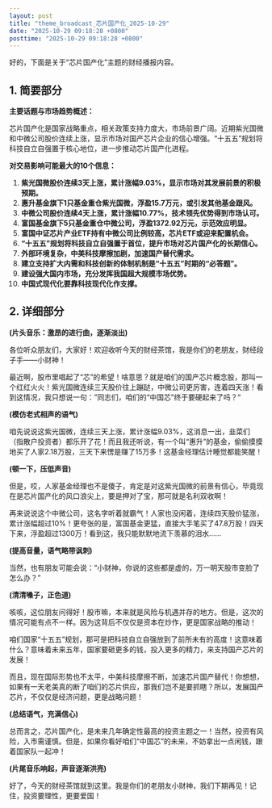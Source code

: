 ```yaml
---
layout: post
title: "theme_broadcast_芯片国产化_2025-10-29"
date: "2025-10-29 09:18:28 +0800"
posttime: "2025-10-29 09:18:28 +0800"
---
```


好的，下面是关于“芯片国产化”主题的财经播报内容。

## 1. 简要部分

**主要话题与市场趋势概述：**

芯片国产化是国家战略重点，相关政策支持力度大，市场前景广阔。近期紫光国微和中微公司股价连续上涨，显示市场对国产芯片企业的信心增强。“十五五”规划将科技自立自强置于核心地位，进一步推动芯片国产化进程。

**对交易影响可能最大的10个信息：**

1.  **紫光国微股价连续3天上涨，累计涨幅9.03%，显示市场对其发展前景的积极预期。**
2.  **惠升基金旗下1只基金重仓紫光国微，浮盈15.7万元，或引发其他基金跟风。**
3.  **中微公司股价连续4天上涨，累计涨幅10.77%，技术领先优势得到市场认可。**
4.  **富国基金旗下5只基金重仓中微公司，浮盈1372.92万元，示范效应明显。**
5.  **富国中证芯片产业ETF持有中微公司比例较高，芯片ETF或迎来配置机会。**
6.  **“十五五”规划将科技自立自强置于首位，提升市场对芯片国产化的长期信心。**
7.  **外部环境复杂，中美科技摩擦加剧，加速国产替代需求。**
8.  **建立支持扩大内需和科技创新的体制机制是“十五五”时期的“必答题”。**
9.  **建设强大国内市场，充分发挥我国超大规模市场优势。**
10. **中国式现代化要靠科技现代化作支撑。**

## 2. 详细部分

**(片头音乐：激昂的进行曲，逐渐淡出)**

各位听众朋友们，大家好！欢迎收听今天的财经茶馆，我是你们的老朋友，财经段子手——小财神！

最近啊，股市里唱起了“芯”的希望！啥意思？就是咱们的国产芯片概念股，那叫一个红红火火！紫光国微连续三天股价往上蹦跶，中微公司更厉害，连着四天涨！看到这情况，我只想说一句：”同志们，咱们的“中国芯”终于要硬起来了吗？“

**(模仿老式相声的语气)**

咱先说说这紫光国微，连续三天上涨，累计涨幅9.03%，这消息一出，韭菜们（指散户投资者）都乐开了花！而且我还听说，有一个叫“惠升”的基金，偷偷摸摸地买了人家2.18万股，三天下来愣是赚了15万多！这基金经理估计睡觉都能笑醒！

**(顿一下，压低声音)**

但是，哎，人家基金经理也不是傻子，肯定是对这紫光国微的前景有信心，毕竟现在是芯片国产化的风口浪尖上，要是押对了宝，那可就是名利双收啊！

再来说说这个中微公司，这名字听着就霸气！人家也没闲着，连续四天股价猛涨，累计涨幅超过10%！更夸张的是，富国基金更猛，直接大手笔买了47.8万股！四天下来，浮盈超过1300万！看到这，我只能默默地流下羡慕的泪水……

**(提高音量，语气略带讽刺)**

当然，也有朋友可能会说：“小财神，你说的这些都是虚的，万一明天股市变脸了怎么办？”

**(清清嗓子，正色道)**

咳咳，这位朋友问得好！股市嘛，本来就是风险与机遇并存的地方。但是，这次的情况可能有点不一样。因为这背后不仅仅是资本在炒作，更是国家战略的推动！

咱们国家“十五五”规划，那可是把科技自立自强放到了前所未有的高度！这意味着什么？意味着未来五年，国家要砸更多的钱，投入更多的精力，来支持国产芯片的发展！

而且，现在国际形势也不太平，中美科技摩擦不断，加速芯片国产替代！你想想，如果有一天老美真的断了咱们的芯片供应，那我们岂不是要抓瞎？所以，发展国产芯片，不仅仅是经济问题，更是战略问题！

**(总结语气，充满信心)**

总而言之，芯片国产化，是未来几年确定性最高的投资主题之一！当然，投资有风险，入市需谨慎。但是，如果你看好咱们“中国芯”的未来，不妨拿出一点闲钱，跟着国家队一起冲！

**(片尾音乐响起，声音逐渐洪亮)**

好了，今天的财经茶馆就到这里。我是你们的老朋友小财神，我们下期再见！记住，投资要理性，更要爱国！